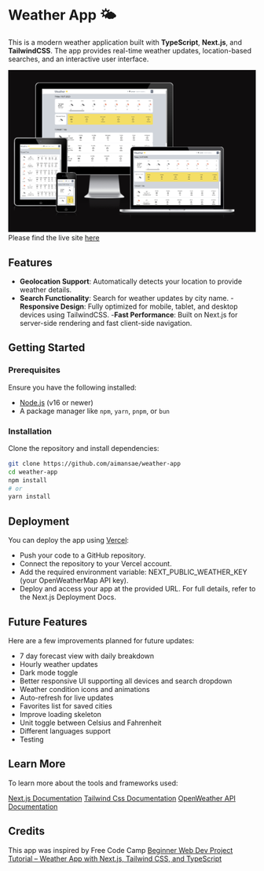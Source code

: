 # Weather App 🌤️

This is a modern weather application built with  **TypeScript**, **Next.js**, and **TailwindCSS**. The app provides real-time weather updates, location-based searches, and an interactive user interface.

![Weather App preview](/public/appPreview.PNG)
Please find the live site [here](https://weather-app-x8x8.vercel.app/)

## Features

- **Geolocation Support**: Automatically detects your location to provide weather details.
- **Search Functionality**: Search for weather updates by city name.
-**Responsive Design**: Fully optimized for mobile, tablet, and desktop devices using TailwindCSS.
-**Fast Performance**: Built on Next.js for server-side rendering and fast client-side navigation.


## Getting Started

### Prerequisites

Ensure you have the following installed:

- [Node.js](https://nodejs.org/) (v16 or newer)
- A package manager like `npm`, `yarn`, `pnpm`, or `bun`

### Installation

Clone the repository and install dependencies:

```bash
git clone https://github.com/aimansae/weather-app
cd weather-app
npm install
# or
yarn install
```

## Deployment
You can deploy the app using [Vercel](https://vercel.com/):

- Push your code to a GitHub repository.
- Connect the repository to your Vercel account.
- Add the required environment variable:
NEXT_PUBLIC_WEATHER_KEY (your OpenWeatherMap API key).
- Deploy and access your app at the provided URL.
For full details, refer to the Next.js Deployment Docs.

## Future Features

Here are a few improvements planned for future updates:

- 7 day forecast view with daily breakdown
- Hourly weather updates
- Dark mode toggle
- Better responsive UI supporting all devices and search dropdown
- Weather condition icons and animations
- Auto-refresh for live updates
- Favorites list for saved cities
- Improve loading skeleton
- Unit toggle between Celsius and Fahrenheit
- Different languages support
- Testing

## Learn More
To learn more about the tools and frameworks used:

[Next.js Documentation](https://nextjs.org/docs)
[Tailwind Css Documentation](https://tailwindcss.com/blog/automatic-class-sorting-with-prettier)
[OpenWeather API Documentation](https://openweathermap.org/api)

## Credits

This app was inspired by Free Code Camp [Beginner Web Dev Project Tutorial – Weather App with Next.js, Tailwind CSS, and TypeScript](https://www.youtube.com/watch?v=KkC_wYM_Co4&t=7398s)

